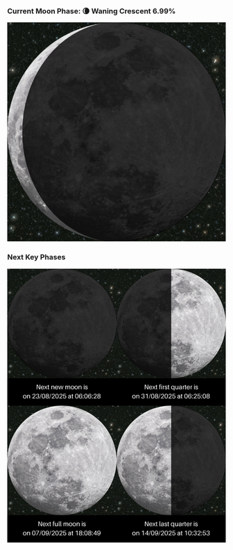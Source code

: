 ### Current Moon Phase: 🌘 Waning Crescent 6.99%
![Moon Phase](moonphase.png)
### Next Key Phases
![Gallery](gallery.png)